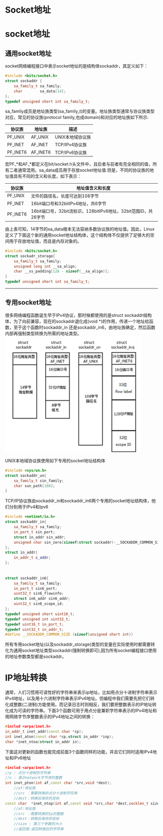 # Socket地址


# socket地址

## 通用socket地址
socket网络编程接口中表示socket地址的是结构体sockaddr，其定义如下：  
```c++
#include <bits/socket.h>
struct sockaddr {
    sa_family_t sa_family;
    char        sa_data[14];
};
typedef unsigned short int sa_family_t;

```
sa_family成员是地址族类型(sa_family_t)的变量。地址族类型通常与协议族类型对应，常见的协议族(protocol family,也成domain)和对应的地址族如下所示:  

|协议族|地址族|描述|
|-----|-----|-----|
|PF_UNIX|AF_UNIX|UNIX本地域协议族|
|PF_INET|AF_INET|TCP/IPv4协议族|
|PF_INET6|AF_INET6|TCP/IPv6协议族|

宏PF_*和AF_*都定义在bit/socket.h头文件中，且后者与前者有完全相同的值，所有二者通常混用。sa_data成员用于存放socket地址值.但是，不同的协议族的地址值具有不同的含义和长度，如下表示：  

|协议族|地址值含义和长度|
|-----|------------|
|PF_UNIX|文件的路径名，长度可达到108字节|
|PF_INET|16bit端口号和32bitIPv4地址，共6字节|
|PF_INET6|16bit端口号，32bit流标识，128bitIPv6地址，32bit范围ID，共26字节|

由上表可知，14字节的sa_data根本无法容纳多数协议族的地址值。因此，Linux定义了下面这个新的通用socket地址结构体，这个结构体不仅提供了足够大的空间用于存放地址值，而且是内存对象的。

```c++
#include <bits/socket.h>
struct sockadr_storage{
    sa_family_t sa_family;
    unsigned long int __sa_align;
    char __ss_padding[128 - sizeof(__sa_align)];
}
typedef unsigned short int sa_family_t;
```

---

## 专用socket地址
很多网络编程函数诞生早于IPv4协议，那时候都使用的是struct sockaddr结构体，为了向前兼容，现在的sockaddr退化成(void *)的作用，传递一个地址给函数，至于这个函数时sockaddr_in 还是sockaddr_in6，由地址族确定，然后函数内部再强制类型转换为所需的地址类型。  
![socketaddr](../images/socketaddr/1.png) 

UNIX本地域协议族使用如下专用的socket地址结构体
```c++
#include <sys/un.h>
struct sockaddr_un{
    sa_family_t sin_family;
    char sun_path[108];
}
```
TCP/IP协议族由sockaddr_in和sockaddr_in6两个专用的socket地址结构体，他们分别用于IPv4和Ipv6  

```c++
#include <netinet/in.h>
struct sockaddr_in{
    sa_family_t sa_family;
    in_port_t sin_port;
    struct in_addr sin_addr;
    unsigned char sin_zero[sizeof(struct sockaddr)-__SOCKADDR_COMMON_SIZE-sizeof(in_port_t)-sizeof(struct in_addr)];
};
struct in_addr{
    in_addr_t s_addr;
};


struct sockaddr_in6{
    sa_family_t sa_family;
    in_port_t sin6_port;
    uint32_t sin6_flowinfo;
    struct in6_addr sin6_addr;
    uint32_t sin6_scope_id;
};
typedef unsigned short uint16_t;
typedef unsigned int uint32_t;
typedef uint16_t in_port_t;
typedef uint32_t in_addr_t;
#define __SOCKADDR_COMMON_SIZE (sizeof(unsigned short int))
```

所有专用socket地址(以及sockaddr_storage)类型的变量在实际使用时都需要转化为通用socket地址类型sockaddr(强制转换即可),因为所有socket编程接口使用的地址参数类型都是sockaddr。  


# IP地址转换
通常，人们习惯用可读性好的字符串来表示ip地址，比如用点分十进制字符串表示IPv4地址，以及用十六进制字符串表示IPv6地址。但编程中我们需要先把它们转化成整数(二进制)方能使用。而记录日志时则相反，我们要把整数表示的IP地址转化成为可读的字符串。下面3个函数可用于用点分是兼职字符串表示的IPv4地址和用网络字节序整数表示的IPv4地址之间的转换：  
```c++
#includ <arpa/inet.h>
in_addr_t inet_addr(const char *cp);
int inet_aton(const char *cp,struct in_addr *inp);
char *inet_ntoa(struct in_addr in);
```
下面这对更新的函数也能完成前面3个函数同样的功能，并且它们同时适用IPv4地址和IPv6地址
```c++
#includ <arpa/inet.h>
//p : 点分十进制的字符串
//n : 表示network字节序的整数
int inet_pton(int af,const char *src,void *dest);
    //af:地址族
    //src ：需要转换的点分十进制字符串
    //dest：转换后保存的目标
const char  *inet_ntop(int af,const void *src,char *dest,socklen_t size);
    //af:地址族
    //src ：需要转换的Ip的整数
    //dest：转换后保存的目标
    //size : 第三个参数的大小
    //返回值:返回转换后的字符串
```
